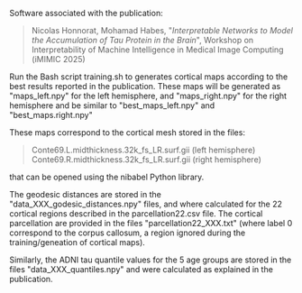 Software associated with the publication:
> Nicolas Honnorat, Mohamad Habes, "*Interpretable Networks to Model the Accumulation of Tau Protein in the Brain*", Workshop on Interpretability of Machine Intelligence in Medical Image Computing (iMIMIC 2025)

Run the Bash script training.sh 
to generates cortical maps according to the best results reported in the publication.
These maps will be generated as "maps_left.npy" for the left hemisphere, and "maps_right.npy" for the right hemisphere
and be similar to "best_maps_left.npy" and "best_maps.right.npy"


These maps correspond to the cortical mesh stored in the files:
> Conte69.L.midthickness.32k_fs_LR.surf.gii (left hemisphere) <br>
> Conte69.R.midthickness.32k_fs_LR.surf.gii (right hemisphere)

that can be opened using the nibabel Python library.

The geodesic distances are stored in the "data_XXX_godesic_distances.npy" files, and where calculated for the 22 cortical regions described in the parcellation22.csv file. The cortical parcellation are provided in the files "parcellation22_XXX.txt" (where label 0 correspond to the corpus callosum, a region ignored during the training/geneation of cortical maps).

Similarly, the ADNI tau quantile values for the 5 age groups are stored in the files "data_XXX_quantiles.npy" and were calculated as explained in the publication.
